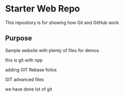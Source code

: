 # Starter Web Repo

This repository is for showing how Git and GitHub work

## Purpose

Sample website with plenty of files for demos

this is git with npp

adding GIT Rebase folios

GIT advanced files

we have done lot of git 